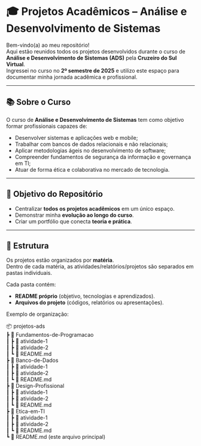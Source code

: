# 🎓 Projetos Acadêmicos – Análise e Desenvolvimento de Sistemas

Bem-vindo(a) ao meu repositório!  
Aqui estão reunidos todos os projetos desenvolvidos durante o curso de **Análise e Desenvolvimento de Sistemas (ADS)** pela **Cruzeiro do Sul Virtual**.  
Ingressei no curso no **2º semestre de 2025** e utilizo este espaço para documentar minha jornada acadêmica e profissional.

---

## 📚 Sobre o Curso
O curso de **Análise e Desenvolvimento de Sistemas** tem como objetivo formar profissionais capazes de:
- Desenvolver sistemas e aplicações web e mobile;
- Trabalhar com bancos de dados relacionais e não relacionais;
- Aplicar metodologias ágeis no desenvolvimento de software;
- Compreender fundamentos de segurança da informação e governança em TI;
- Atuar de forma ética e colaborativa no mercado de tecnologia.

---

## 🚀 Objetivo do Repositório
- Centralizar **todos os projetos acadêmicos** em um único espaço.  
- Demonstrar minha **evolução ao longo do curso**.  
- Criar um portfólio que conecta **teoria e prática**.  

---

## 📂 Estrutura
Os projetos estão organizados por **matéria**.  
Dentro de cada matéria, as atividades/relatórios/projetos são separados em pastas individuais.  

Cada pasta contém:
- **README próprio** (objetivo, tecnologias e aprendizados).  
- **Arquivos do projeto** (códigos, relatórios ou apresentações).  

Exemplo de organização:

📦 projetos-ads  
 ┣ 📂 Fundamentos-de-Programacao  
 ┃ ┣ 📂 atividade-1  
 ┃ ┣ 📂 atividade-2  
 ┃ ┗ 📜 README.md  
 ┣ 📂 Banco-de-Dados  
 ┃ ┣ 📂 atividade-1  
 ┃ ┣ 📂 atividade-2  
 ┃ ┗ 📜 README.md  
 ┣ 📂 Design-Profissional  
 ┃ ┣ 📂 atividade-1  
 ┃ ┣ 📂 atividade-2  
 ┃ ┗ 📜 README.md  
 ┣ 📂 Etica-em-TI  
 ┃ ┣ 📂 atividade-1  
 ┃ ┣ 📂 atividade-2  
 ┃ ┗ 📜 README.md  
 ┗ 📜 README.md  (este arquivo principal)

